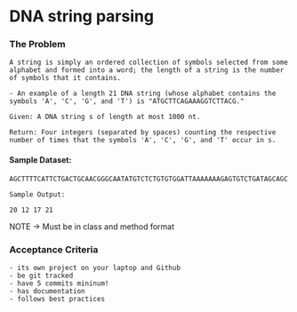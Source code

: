 # DNA string parsing
### The Problem
```
A string is simply an ordered collection of symbols selected from some alphabet and formed into a word; the length of a string is the number of symbols that it contains.
```
```
- An example of a length 21 DNA string (whose alphabet contains the symbols 'A', 'C', 'G', and 'T') is "ATGCTTCAGAAAGGTCTTACG."

Given: A DNA string s of length at most 1000 nt.

Return: Four integers (separated by spaces) counting the respective number of times that the symbols 'A', 'C', 'G', and 'T' occur in s.
```
#### Sample Dataset:
```
AGCTTTTCATTCTGACTGCAACGGGCAATATGTCTCTGTGTGGATTAAAAAAAGAGTGTCTGATAGCAGC

Sample Output:

20 12 17 21
```

NOTE -> Must be in class and method format

### Acceptance Criteria
```
- its own project on your laptop and Github
- be git tracked
- have 5 commits mininum!
- has documentation
- follows best practices
```
